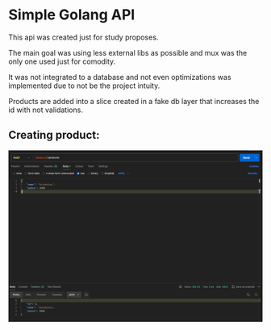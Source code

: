 # Simple Golang API

This api was created just for study proposes. 

The main goal was using less external libs as possible and mux was the only one used just for comodity.

It was not integrated to a database and not even optimizations was implemented due to not be the project intuity.

Products are added into a slice created in a fake db layer that increases the id with not validations.

## Creating product:

![demo.jpg](assets%2Fdemo.jpg)